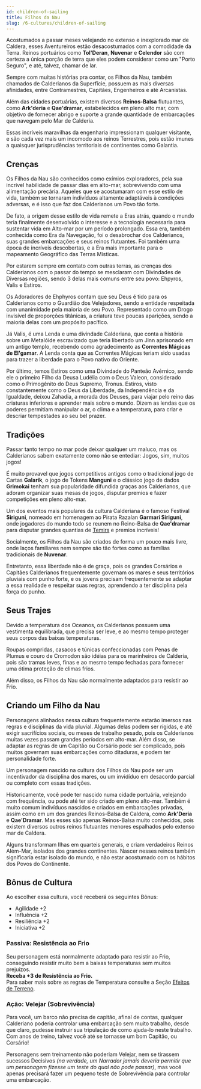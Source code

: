 ```yaml
---
id: children-of-sailing
title: Filhos da Nau
slug: /6-cultures/children-of-sailing
---
```


Acostumados a passar meses velejando no extenso e inexplorado mar de Caldera, esses Aventureiros estão desacostumados com a comodidade da Terra.
Reinos portuários como **Tol'Deran**, **Nuvenar** e **Celendor** são com certeza a única porção de terra que eles podem considerar como um "Porto Seguro", e até, talvez, chamar de lar.

Sempre com muitas histórias pra contar, os Filhos da Nau, também chamados de Calderianos da Superfície, possuem as mais diversas afinidades, entre Contramestres, Capitães, Engenheiros e até Arcanistas.

Além das cidades portuárias, existem diversos **Reinos-Balsa** flutuantes, como **Ark'deria** e **Qae'dramar**, estabelecidos em pleno alto mar, com objetivo de fornecer abrigo e suporte a grande quantidade de embarcações que navegam pelo Mar de Calderia.

Essas incríveis maravilhas da engenharia impressionam qualquer visitante, e são cada vez mais um incomodo aos reinos Terrestres, pois estão imunes a quaisquer jurisprudências territoriais de continentes como Galantia. 

## Crenças

Os Filhos da Nau são conhecidos como exímios exploradores, pela sua incrível habilidade de passar dias em alto-mar, sobrevivendo com uma alimentação precária. Aqueles que se acostumaram com esse estilo de vida, também se tornaram indivíduos altamente adaptáveis à condições adversas, e é isso que faz dos Calderianos um Povo tão forte.

De fato, a origem desse estilo de vida remete a Eras atrás, quando o mundo teria finalmente desenvolvido o interesse e a tecnologia necessaria para sustentar vida em Alto-mar por um período prolongado.
Essa era, também conhecida como Era da Navegação, foi o desabrochar dos Calderianos, suas grandes embarcações e seus reinos flutuantes. 
Foi também uma época de incríveis descobertas, e a Era mais importante para o mapeamento Geográfico das Terras Místicas.

Por estarem sempre em contato com outras terras, as crenças dos Calderianos com o passar do tempo se mesclaram com Divindades de Diversas regiões, sendo 3 delas mais comuns entre seu povo: Ehpyros, Valis e Estiros.

Os Adoradores de Ehphyros contam que seu Deus é tido para os Calderianos como o Guardião dos Velejadores, sendo a entidade respeitada com unanimidade pela maioria de seu Povo. Representado como um Drogo invisível de proporções titânicas, a criatura teve poucas aparições, sendo a maioria delas com um propósito pacífico.

Já Valis, é uma Lenda e uma divindade Calderiana, que conta a história sobre um Metalóide escravizado que teria libertado um Jinn aprisonado em um antigo templo, recebendo como agradecimento as **Correntes Mágicas de El'gamar**. A Lenda conta que as Correntes Mágicas teriam sido usadas para trazer a liberdade para o Povo nativo do Oriente.

Por último, temos Estiros como uma Divindade do Panteão Avérnico, sendo ele o primeiro Filho da Deusa Ludélia com o Deus Valeon, considerado como o Primogênito do Deus Supremo, Tronus.
Estiros, visto constantemente como o Deus da Liberdade, da Independência e da Igualdade, deixou Zahadia, a morada dos Deuses, para viajar pelo reino das criaturas inferiores e aprender mais sobre o mundo. Dizem as lendas que os poderes permitiam manipular o ar, o clima e a temperatura, para criar e descriar tempestades ao seu bel prazer. 

## Tradições

Passar tanto tempo no mar pode deixar qualquer um maluco, mas os Calderianos sabem exatamente como não se entediar: Jogos, sim, muitos jogos!

É muito provavel que jogos competitivos antigos como o tradicional jogo de Cartas **Galarik**, o jogo de Tokens **Manguni** e o clássico jogo de dados **Grimokai** tenham sua popularidade difundida graças aos Calderianos, que adoram organizar suas mesas de jogos, disputar premios e fazer competições em pleno alto-mar.

Um dos eventos mais populares da cultura Calderiana é o famoso Festival **Siriguni**, nomeado em homenagem ao Pirata Razalan **Garmari Siriguni**, onde jogadores do mundo todo se reunem no Reino-Balsa de **Qae'dramar** para disputar grandes quantias de [Temirs](/docs/2-sheet-creation/game-money) e premios incríveis!

Socialmente, os Filhos da Nau são criados de forma um pouco mais livre, onde laços familiares nem sempre são tão fortes como as famílias tradicionais de **Nuvenar**. 

Entretanto, essa liberdade não é de graça, pois os grandes Corsários e Capitães Calderianos frequentemente governam os mares e seus territórios pluviais com punho forte, e os jovens precisam frequentemente se adaptar a essa realidade e respeitar suas regras, aprendendo a ter disciplina pela força do punho. 

## Seus Trajes

Devido a temperatura dos Oceanos, os Calderianos possuem uma vestimenta equilibrada, que precisa ser leve, e ao mesmo tempo proteger seus corpos das baixas temperaturas. 

Roupas compridas, casacos e túnicas confeccionadas com Penas de Plumus e couro de Cromodon são idéias para os marinheiros de Calderia, pois são tramas leves, finas e ao mesmo tempo fechadas para fornecer uma ótima proteção de climas frios.

Além disso, os Filhos da Nau são normalmente adaptados para resistir ao Frio.

## Criando um Filho da Nau

Personagens alinhados nessa cultura frequentemente estarão imersos nas regras e disciplinas da vida pluvial. Algumas delas podem ser rígidas, e até exigir sacrifícios sociais, ou meses de trabalho pesado, pois os Calderianos muitas vezes passam grandes períodos em alto-mar.
Além disso, se adaptar as regras de um Capitão ou Corsário pode ser complicado, pois muitos governam suas embarcações como ditaduras, e podem ter personalidade forte.

Um personagem nascido na cultura dos Filhos da Nau pode ser um incentivador da disciplina dos mares, ou um invidíduo em desacordo parcial ou completo com essas tradições.

Historicamente, você pode ter nascido numa cidade portuária, velejando com frequência, ou pode até ter sido criado em pleno alto-mar. Também é muito comum indivíduos nascidos e criados em embarcações privadas, assim como em um dos grandes Reinos-Balsa de Caldera, como **Ark'Deria** e **Qae'Dramar**. 
Mas esses são apenas Reinos-Balsa muito conhecidos, pois existem diversos outros reinos flutuantes menores espalhados pelo extenso mar de Caldera. 

Alguns transformam Ilhas em quarteis generais, e criam verdadeiros Reinos Além-Mar, isolados dos grandes continentes. Nascer nesses reinos também significaria estar isolado do mundo, e não estar acostumado com os hábitos dos Povos do Continente.

## Bônus de Cultura

Ao escolher essa cultura, você receberá os seguintes Bônus:

- Agilidade +2
- Influência +2
- Resiliência +2
- Iniciativa +2

### Passiva: Resistência ao Frio

Seu personagem está normalmente adaptado para resistir ao Frio, conseguindo resistir muito bem a baixas temperaturas sem muitos prejuízos.<br/>
**Receba +3 de Resistência ao Frio.**<br/>
Para saber mais sobre as regras de Temperatura consulte a Seção [Efeitos de Terreno](/docs/7-game-rules/terrain-effects).

### Ação: Velejar (Sobrevivência)

Para você, um barco não precisa de capitão, afinal de contas, qualquer Calderiano poderia controlar uma embarcação sem muito trabalho, desde que claro, pudesse instruir sua tripulação de como ajuda-lo neste trabalho.
Com anos de treino, talvez você até se tornasse um bom Capitão, ou Corsário!

Personagens sem treinamento não poderiam Velejar, nem se tirassem sucessos Decisivos *(na verdade, um Narrador jamais deveria permitir que um personagem fizesse um teste do qual não pode passar)*, mas você apenas precisará fazer um pequeno teste de Sobrevivência para controlar uma embarcação.
